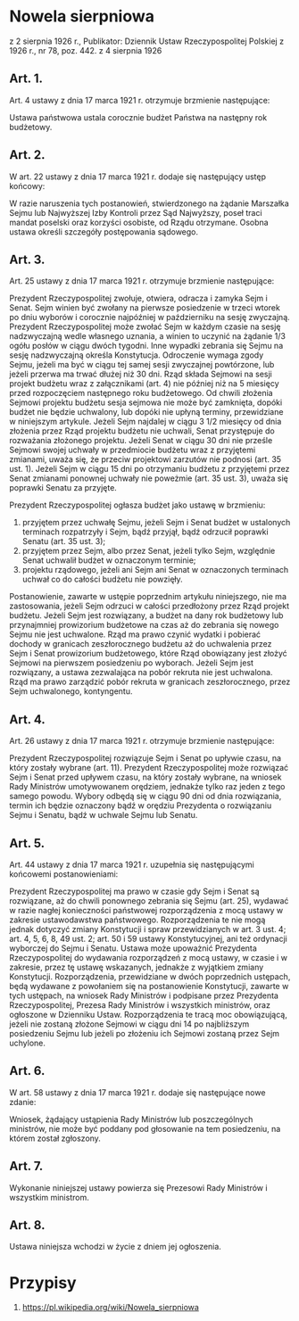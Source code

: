 # Nowela sierpniowa
z 2 sierpnia 1926 r.,
Publikator: Dziennik Ustaw Rzeczypospolitej Polskiej z 1926 r., nr 78, poz. 442. z 4 sierpnia 1926 

## Art. 1.

Art. 4 ustawy z dnia 17 marca 1921 r. otrzymuje brzmienie następujące:

Ustawa państwowa ustala corocznie budżet Państwa na następny rok budżetowy.

## Art. 2.

W art. 22 ustawy z dnia 17 marca 1921 r. dodaje się następujący ustęp końcowy:

W razie naruszenia tych postanowień, stwierdzonego na żądanie Marszałka Sejmu lub Najwyższej Izby Kontroli przez Sąd Najwyższy, poseł traci mandat poselski oraz korzyści osobiste, od Rządu otrzymane. Osobna ustawa określi szczegóły postępowania sądowego.

## Art. 3.

Art. 25 ustawy z dnia 17 marca 1921 r. otrzymuje brzmienie następujące:

Prezydent Rzeczypospolitej zwołuje, otwiera, odracza i zamyka Sejm i Senat. Sejm winien być zwołany na pierwsze posiedzenie w trzeci wtorek po dniu wyborów i corocznie najpóźniej w październiku na sesję zwyczajną. Prezydent Rzeczypospolitej może zwołać Sejm w każdym czasie na sesję nadzwyczajną wedle własnego uznania, a winien to uczynić na żądanie 1/3 ogółu posłów w ciągu dwóch tygodni. Inne wypadki zebrania się Sejmu na sesję nadzwyczajną określa Konstytucja. Odroczenie wymaga zgody Sejmu, jeżeli ma być w ciągu tej samej sesji zwyczajnej powtórzone, lub jeżeli przerwa ma trwać dłużej niż 30 dni. Rząd składa Sejmowi na sesji projekt budżetu wraz z załącznikami (art. 4) nie później niż na 5 miesięcy przed rozpoczęciem następnego roku budżetowego. Od chwili złożenia Sejmowi projektu budżetu sesja sejmowa nie może być zamknięta, dopóki budżet nie będzie uchwalony, lub dopóki nie upłyną terminy, przewidziane w niniejszym artykule. Jeżeli Sejm najdalej w ciągu 3 1/2 miesięcy od dnia złożenia przez Rząd projektu budżetu nie uchwali, Senat przystępuje do rozważania złożonego projektu. Jeżeli Senat w ciągu 30 dni nie prześle Sejmowi swojej uchwały w przedmiocie budżetu wraz z przyjętemi zmianami, uważa się, że przeciw projektowi zarzutów nie podnosi (art. 35 ust. 1). Jeżeli Sejm w ciągu 15 dni po otrzymaniu budżetu z przyjętemi przez Senat zmianami ponownej uchwały nie poweżmie (art. 35 ust. 3), uważa się poprawki Senatu za przyjęte.

Prezydent Rzeczypospolitej ogłasza budżet jako ustawę w brzmieniu:

1. przyjętem przez uchwałę Sejmu, jeżeli Sejm i Senat budżet w ustalonych terminach rozpatrzyły i Sejm, bądź przyjął, bądź odrzucił poprawki Senatu (art. 35 ust. 3);
2. przyjętem przez Sejm, albo przez Senat, jeżeli tylko Sejm, względnie Senat uchwalił budżet w oznaczonym terminie;
3. projektu rządowego, jeżeli ani Sejm ani Senat w oznaczonych terminach uchwał co do całości budżetu nie powzięły.

Postanowienie, zawarte w ustępie poprzednim artykułu niniejszego, nie ma zastosowania, jeżeli Sejm odrzuci w całości przedłożony przez Rząd projekt budżetu. Jeżeli Sejm jest rozwiązany, a budżet na dany rok budżetowy lub przynajmniej prowizorium budżetowe na czas aż do zebrania się nowego Sejmu nie jest uchwalone. Rząd ma prawo czynić wydatki i pobierać dochody w granicach zeszłorocznego budżetu aż do uchwalenia przez Sejm i Senat prowizorium budżetowego, które Rząd obowiązany jest złożyć Sejmowi na pierwszem posiedzeniu po wyborach. Jeżeli Sejm jest rozwiązany, a ustawa zezwalająca na pobór rekruta nie jest uchwalona. Rząd ma prawo zarządzić pobór rekruta w granicach zeszłorocznego, przez Sejm uchwalonego, kontyngentu.

## Art. 4.

Art. 26 ustawy z dnia 17 marca 1921 r. otrzymuje brzmienie następujące:

Prezydent Rzeczypospolitej rozwiązuje Sejm i Senat po upływie czasu, na który zostały wybrane (art. 11). Prezydent Rzeczypospolitej może rozwiązać Sejm i Senat przed upływem czasu, na który zostały wybrane, na wniosek Rady Ministrów umotywowanem orędziem, jednakże tylko raz jeden z tego samego powodu. Wybory odbędą się w ciągu 90 dni od dnia rozwiązania, termin ich będzie oznaczony bądź w orędziu Prezydenta o rozwiązaniu Sejmu i Senatu, bądź w uchwale Sejmu lub Senatu.

## Art. 5.

Art. 44 ustawy z dnia 17 marca 1921 r. uzupełnia się następującymi końcowemi postanowieniami:

Prezydent Rzeczypospolitej ma prawo w czasie gdy Sejm i Senat są rozwiązane, aż do chwili ponownego zebrania się Sejmu (art. 25), wydawać w razie nagłej konieczności państwowej rozporządzenia z mocą ustawy w zakresie ustawodawstwa państwowego. Rozporządzenia te nie mogą jednak dotyczyć zmiany Konstytucji i spraw przewidzianych w art. 3 ust. 4; art. 4, 5, 6, 8, 49 ust. 2; art. 50 i 59 ustawy Konstytucyjnej, ani też ordynacji wyborczej do Sejmu i Senatu. Ustawa może upoważnić Prezydenta Rzeczypospolitej do wydawania rozporządzeń z mocą ustawy, w czasie i w zakresie, przez tę ustawę wskazanych, jednakże z wyjątkiem zmiany Konstytucji. Rozporządzenia, przewidziane w dwóch poprzednich ustępach, będą wydawane z powołaniem się na postanowienie Konstytucji, zawarte w tych ustępach, na wniosek Rady Ministrów i podpisane przez Prezydenta Rzeczypospolitej, Prezesa Rady Ministrów i wszystkich ministrów, oraz ogłoszone w Dzienniku Ustaw. Rozporządzenia te tracą moc obowiązującą, jeżeli nie zostaną złożone Sejmowi w ciągu dni 14 po najbliższym posiedzeniu Sejmu lub jeżeli po złożeniu ich Sejmowi zostaną przez Sejm uchylone.

## Art. 6.

W art. 58 ustawy z dnia 17 marca 1921 r. dodaje się następujące nowe zdanie:

Wniosek, żądający ustąpienia Rady Ministrów lub poszczególnych ministrów, nie może być poddany pod głosowanie na tem posiedzeniu, na którem został zgłoszony.

## Art. 7.

Wykonanie niniejszej ustawy powierza się Prezesowi Rady Ministrów i wszystkim ministrom.

## Art. 8.

Ustawa niniejsza wchodzi w życie z dniem jej ogłoszenia.

# Przypisy

1. https://pl.wikipedia.org/wiki/Nowela_sierpniowa

